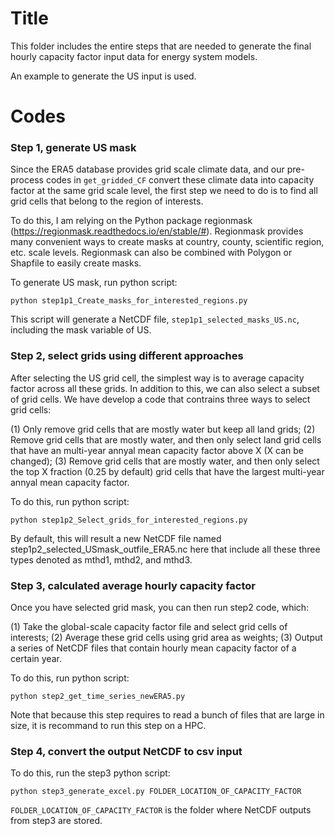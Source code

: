 # Title

This folder includes the entire steps that are needed to generate the final hourly capacity factor input data for energy system models.

An example to generate the US input is used. 


# Codes

### Step 1, generate US mask

Since the ERA5 database provides grid scale climate data, and our pre-process codes in `get_gridded_CF` convert these climate data into capacity factor at the same grid scale level, the first step we need to do is to find all grid cells that belong to the region of interests. 

To do this, I am relying on the Python package regionmask (https://regionmask.readthedocs.io/en/stable/#). Regionmask provides many convenient ways to create masks at country, county, scientific region, etc. scale levels. Regionmask can also be combined with Polygon or Shapfile to easily create masks. 

To generate US mask, run python script: 

`python step1p1_Create_masks_for_interested_regions.py`

This script will generate a NetCDF file, `step1p1_selected_masks_US.nc`, including the mask variable of US. 


### Step 2, select grids using different approaches

After selecting the US grid cell, the simplest way is to average capacity factor across all these grids. In addition to this, we can also select a subset of grid cells. We have develop a code that contrains three ways to select grid cells:

(1) Only remove grid cells that are mostly water but keep all land grids;
(2) Remove grid cells that are mostly water, and then only select land grid cells that have an multi-year annyal mean capacity factor above X (X can be changed);
(3) Remove grid cells that are mostly water, and then only select the top X fraction (0.25 by default) grid cells that have the largest multi-year annyal mean capacity factor.

To do this, run python script:

`python step1p2_Select_grids_for_interested_regions.py`

By default, this will result a new NetCDF file named step1p2_selected_USmask_outfile_ERA5.nc here that include all these three types denoted as mthd1, mthd2, and mthd3.


### Step 3, calculated average hourly capacity factor 

Once you have selected grid mask, you can then run step2 code, which:

(1) Take the global-scale capacity factor file and select grid cells of interests;
(2) Average these grid cells using grid area as weights;
(3) Output a series of NetCDF files that contain hourly mean capacity factor of a certain year. 

To do this, run python script:

`python step2_get_time_series_newERA5.py`

Note that because this step requires to read a bunch of files that are large in size, it is recommand to run this step on a HPC. 

### Step 4, convert the output NetCDF to csv input 

To do this, run the step3 python script:

`python step3_generate_excel.py FOLDER_LOCATION_OF_CAPACITY_FACTOR`

`FOLDER_LOCATION_OF_CAPACITY_FACTOR` is the folder where NetCDF outputs from step3 are stored. 
